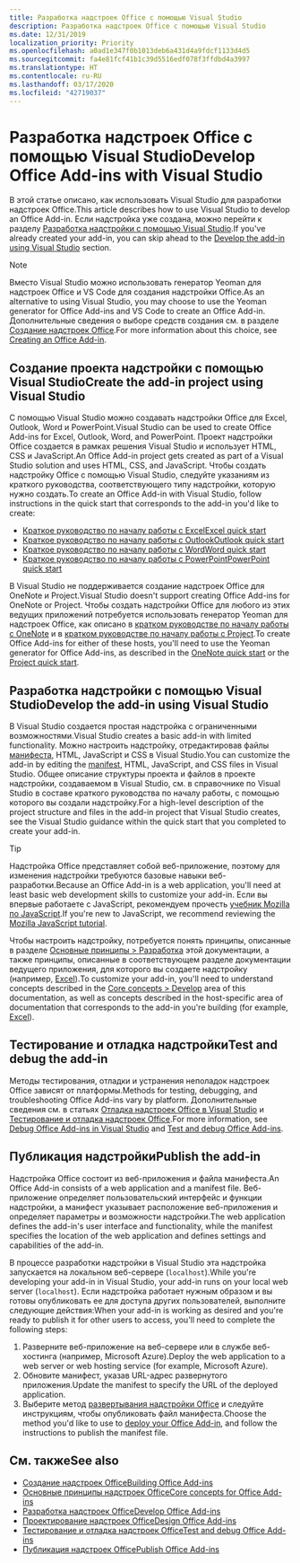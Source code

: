 ```yaml
---
title: Разработка надстроек Office с помощью Visual Studio
description: Разработка надстроек Office с помощью Visual Studio
ms.date: 12/31/2019
localization_priority: Priority
ms.openlocfilehash: a0ad1e347f0b1013deb6a431d4a9fdcf1133d4d5
ms.sourcegitcommit: fa4e81fcf41b1c39d5516edf078f3ffdbd4a3997
ms.translationtype: HT
ms.contentlocale: ru-RU
ms.lasthandoff: 03/17/2020
ms.locfileid: "42719037"
---
```

# <a name="develop-office-add-ins-with-visual-studio"></a><span data-ttu-id="34488-103">Разработка надстроек Office с помощью Visual Studio</span><span class="sxs-lookup"><span data-stu-id="34488-103">Develop Office Add-ins with Visual Studio</span></span>

<span data-ttu-id="34488-104">В этой статье описано, как использовать Visual Studio для разработки надстроек Office.</span><span class="sxs-lookup"><span data-stu-id="34488-104">This article describes how to use Visual Studio to develop an Office Add-in.</span></span> <span data-ttu-id="34488-105">Если надстройка уже создана, можно перейти к разделу [Разработка надстройки с помощью Visual Studio](#develop-the-add-in-using-visual-studio).</span><span class="sxs-lookup"><span data-stu-id="34488-105">If you've already created your add-in, you can skip ahead to the [Develop the add-in using Visual Studio](#develop-the-add-in-using-visual-studio) section.</span></span>

> [!NOTE]
> <span data-ttu-id="34488-106">Вместо Visual Studio можно использовать генератор Yeoman для надстроек Office и VS Code для создания надстройки Office.</span><span class="sxs-lookup"><span data-stu-id="34488-106">As an alternative to using Visual Studio, you may choose to use the Yeoman generator for Office Add-ins and VS Code to create an Office Add-in.</span></span> <span data-ttu-id="34488-107">Дополнительные сведения о выборе средств создания см. в разделе [Создание надстроек Office](../overview/office-add-ins-fundamentals.md#creating-an-office-add-in).</span><span class="sxs-lookup"><span data-stu-id="34488-107">For more information about this choice, see [Creating an Office Add-in](../overview/office-add-ins-fundamentals.md#creating-an-office-add-in).</span></span>

## <a name="create-the-add-in-project-using-visual-studio"></a><span data-ttu-id="34488-108">Создание проекта надстройки с помощью Visual Studio</span><span class="sxs-lookup"><span data-stu-id="34488-108">Create the add-in project using Visual Studio</span></span>

<span data-ttu-id="34488-109">С помощью Visual Studio можно создавать надстройки Office для Excel, Outlook, Word и PowerPoint.</span><span class="sxs-lookup"><span data-stu-id="34488-109">Visual Studio can be used to create Office Add-ins for Excel, Outlook, Word, and PowerPoint.</span></span> <span data-ttu-id="34488-110">Проект надстройки Office создается в рамках решения Visual Studio и использует HTML, CSS и JavaScript.</span><span class="sxs-lookup"><span data-stu-id="34488-110">An Office Add-in project gets created as part of a Visual Studio solution and uses HTML, CSS, and JavaScript.</span></span> <span data-ttu-id="34488-111">Чтобы создать надстройку Office с помощью Visual Studio, следуйте указаниям из краткого руководства, соответствующего типу надстройки, которую нужно создать.</span><span class="sxs-lookup"><span data-stu-id="34488-111">To create an Office Add-in with Visual Studio, follow instructions in the quick start that corresponds to the add-in you'd like to create:</span></span>

- [<span data-ttu-id="34488-112">Краткое руководство по началу работы с Excel</span><span class="sxs-lookup"><span data-stu-id="34488-112">Excel quick start</span></span>](../quickstarts/excel-quickstart-jquery.md?tabs=visualstudio)
- [<span data-ttu-id="34488-113">Краткое руководство по началу работы с Outlook</span><span class="sxs-lookup"><span data-stu-id="34488-113">Outlook quick start</span></span>](../quickstarts/outlook-quickstart.md?tabs=visualstudio)
- [<span data-ttu-id="34488-114">Краткое руководство по началу работы с Word</span><span class="sxs-lookup"><span data-stu-id="34488-114">Word quick start</span></span>](../quickstarts/word-quickstart.md?tabs=visualstudio)
- [<span data-ttu-id="34488-115">Краткое руководство по началу работы с PowerPoint</span><span class="sxs-lookup"><span data-stu-id="34488-115">PowerPoint quick start</span></span>](../quickstarts/powerpoint-quickstart.md?tabs=visualstudio)

<span data-ttu-id="34488-116">В Visual Studio не поддерживается создание надстроек Office для OneNote и Project.</span><span class="sxs-lookup"><span data-stu-id="34488-116">Visual Studio doesn't support creating Office Add-ins for OneNote or Project.</span></span> <span data-ttu-id="34488-117">Чтобы создать надстройки Office для любого из этих ведущих приложений потребуется использовать генератор Yeoman для надстроек Office, как описано в [кратком руководстве по началу работы с OneNote](../quickstarts/onenote-quickstart.md) и в [кратком руководстве по началу работы с Project](../quickstarts/project-quickstart.md).</span><span class="sxs-lookup"><span data-stu-id="34488-117">To create Office Add-ins for either of these hosts, you'll need to use the Yeoman generator for Office Add-ins, as described in the [OneNote quick start](../quickstarts/onenote-quickstart.md) or the [Project quick start](../quickstarts/project-quickstart.md).</span></span>

## <a name="develop-the-add-in-using-visual-studio"></a><span data-ttu-id="34488-118">Разработка надстройки с помощью Visual Studio</span><span class="sxs-lookup"><span data-stu-id="34488-118">Develop the add-in using Visual Studio</span></span>

<span data-ttu-id="34488-119">В Visual Studio создается простая надстройка с ограниченными возможностями.</span><span class="sxs-lookup"><span data-stu-id="34488-119">Visual Studio creates a basic add-in with limited functionality.</span></span> <span data-ttu-id="34488-120">Можно настроить надстройку, отредактировав файлы [манифеста](add-in-manifests.md), HTML, JavaScript и CSS в Visual Studio.</span><span class="sxs-lookup"><span data-stu-id="34488-120">You can customize the add-in by editing the [manifest](add-in-manifests.md), HTML, JavaScript, and CSS files in Visual Studio.</span></span> <span data-ttu-id="34488-121">Общее описание структуры проекта и файлов в проекте надстройки, создаваемом в Visual Studio, см. в справочнике по Visual Studio в составе краткого руководства по началу работы, с помощью которого вы создали надстройку.</span><span class="sxs-lookup"><span data-stu-id="34488-121">For a high-level description of the project structure and files in the add-in project that Visual Studio creates, see the Visual Studio guidance within the quick start that you completed to create your add-in.</span></span> 

> [!TIP]
> <span data-ttu-id="34488-122">Надстройка Office представляет собой веб-приложение, поэтому для изменения надстройки требуются базовые навыки веб-разработки.</span><span class="sxs-lookup"><span data-stu-id="34488-122">Because an Office Add-in is a web application, you'll need at least basic web development skills to customize your add-in.</span></span> <span data-ttu-id="34488-123">Если вы впервые работаете с JavaScript, рекомендуем прочесть [учебник Mozilla по JavaScript](https://developer.mozilla.org/docs/Web/JavaScript/Guide/Introduction).</span><span class="sxs-lookup"><span data-stu-id="34488-123">If you're new to JavaScript, we recommend reviewing the [Mozilla JavaScript tutorial](https://developer.mozilla.org/docs/Web/JavaScript/Guide/Introduction).</span></span>

<span data-ttu-id="34488-124">Чтобы настроить надстройку, потребуется понять принципы, описанные в разделе [Основные принципы > Разработка](develop-overview.md) этой документации, а также принципы, описанные в соответствующем разделе документации ведущего приложения, для которого вы создаете надстройку (например, [Excel](../excel/index.md)).</span><span class="sxs-lookup"><span data-stu-id="34488-124">To customize your add-in, you'll need to understand concepts described in the [Core concepts > Develop](develop-overview.md) area of this documentation, as well as concepts described in the host-specific area of documentation that corresponds to the add-in you're building (for example, [Excel](../excel/index.md)).</span></span> 

## <a name="test-and-debug-the-add-in"></a><span data-ttu-id="34488-125">Тестирование и отладка надстройки</span><span class="sxs-lookup"><span data-stu-id="34488-125">Test and debug the add-in</span></span>

<span data-ttu-id="34488-126">Методы тестирования, отладки и устранения неполадок надстроек Office зависят от платформы.</span><span class="sxs-lookup"><span data-stu-id="34488-126">Methods for testing, debugging, and troubleshooting Office Add-ins vary by platform.</span></span> <span data-ttu-id="34488-127">Дополнительные сведения см. в статьях [Отладка надстроек Office в Visual Studio](debug-office-add-ins-in-visual-studio.md) и [Тестирование и отладка надстроек Office](../testing/test-debug-office-add-ins.md).</span><span class="sxs-lookup"><span data-stu-id="34488-127">For more information, see [Debug Office Add-ins in Visual Studio](debug-office-add-ins-in-visual-studio.md) and [Test and debug Office Add-ins](../testing/test-debug-office-add-ins.md).</span></span>

## <a name="publish-the-add-in"></a><span data-ttu-id="34488-128">Публикация надстройки</span><span class="sxs-lookup"><span data-stu-id="34488-128">Publish the add-in</span></span>

<span data-ttu-id="34488-129">Надстройка Office состоит из веб-приложения и файла манифеста.</span><span class="sxs-lookup"><span data-stu-id="34488-129">An Office Add-in consists of a web application and a manifest file.</span></span> <span data-ttu-id="34488-130">Веб-приложение определяет пользовательский интерфейс и функции надстройки, а манифест указывает расположение веб-приложения и определяет параметры и возможности надстройки.</span><span class="sxs-lookup"><span data-stu-id="34488-130">The web application defines the add-in's user interface and functionality, while the manifest specifies the location of the web application and defines settings and capabilities of the add-in.</span></span>

<span data-ttu-id="34488-131">В процессе разработки надстройки в Visual Studio эта надстройка запускается на локальном веб-сервере (`localhost`).</span><span class="sxs-lookup"><span data-stu-id="34488-131">While you're developing your add-in in Visual Studio, your add-in runs on your local web server (`localhost`).</span></span> <span data-ttu-id="34488-132">Если надстройка работает нужным образом и вы готовы опубликовать ее для доступа других пользователей, выполните следующие действия:</span><span class="sxs-lookup"><span data-stu-id="34488-132">When your add-in is working as desired and you're ready to publish it for other users to access, you'll need to complete the following steps:</span></span>

1. <span data-ttu-id="34488-133">Разверните веб-приложение на веб-сервере или в службе веб-хостинга (например, Microsoft Azure).</span><span class="sxs-lookup"><span data-stu-id="34488-133">Deploy the web application to a web server or web hosting service (for example, Microsoft Azure).</span></span>
2. <span data-ttu-id="34488-134">Обновите манифест, указав URL-адрес развернутого приложения.</span><span class="sxs-lookup"><span data-stu-id="34488-134">Update the manifest to specify the URL of the deployed application.</span></span> 
3. <span data-ttu-id="34488-135">Выберите метод [развертывания надстройки Office](../publish/publish.md) и следуйте инструкциям, чтобы опубликовать файл манифеста.</span><span class="sxs-lookup"><span data-stu-id="34488-135">Choose the method you'd like to use to [deploy your Office Add-in](../publish/publish.md), and follow the instructions to publish the manifest file.</span></span>

## <a name="see-also"></a><span data-ttu-id="34488-136">См. также</span><span class="sxs-lookup"><span data-stu-id="34488-136">See also</span></span>

- [<span data-ttu-id="34488-137">Создание надстроек Office</span><span class="sxs-lookup"><span data-stu-id="34488-137">Building Office Add-ins</span></span>](../overview/office-add-ins-fundamentals.md)
- [<span data-ttu-id="34488-138">Основные принципы надстроек Office</span><span class="sxs-lookup"><span data-stu-id="34488-138">Core concepts for Office Add-ins</span></span>](../overview/core-concepts-office-add-ins.md)
- [<span data-ttu-id="34488-139">Разработка надстроек Office</span><span class="sxs-lookup"><span data-stu-id="34488-139">Develop Office Add-ins</span></span>](../develop/develop-overview.md)
- [<span data-ttu-id="34488-140">Проектирование надстроек Office</span><span class="sxs-lookup"><span data-stu-id="34488-140">Design Office Add-ins</span></span>](../design/add-in-design.md)
- [<span data-ttu-id="34488-141">Тестирование и отладка надстроек Office</span><span class="sxs-lookup"><span data-stu-id="34488-141">Test and debug Office Add-ins</span></span>](../testing/test-debug-office-add-ins.md)
- [<span data-ttu-id="34488-142">Публикация надстроек Office</span><span class="sxs-lookup"><span data-stu-id="34488-142">Publish Office Add-ins</span></span>](../publish/publish.md)